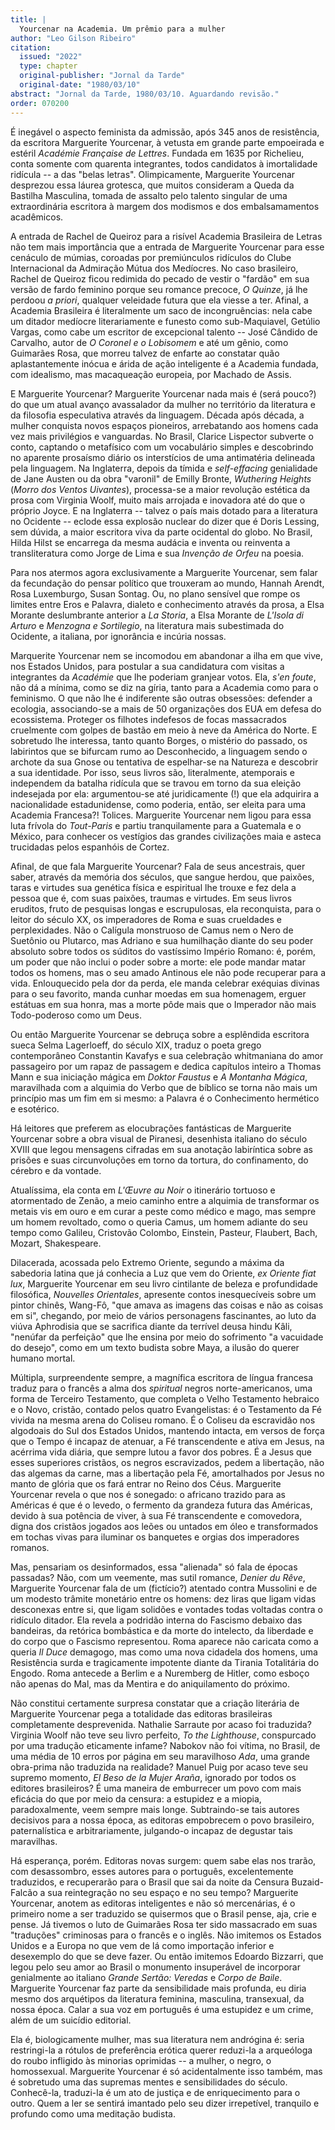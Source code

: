 ```yaml
---
title: |
  Yourcenar na Academia. Um prêmio para a mulher
author: "Leo Gilson Ribeiro"
citation:
  issued: "2022"
  type: chapter
  original-publisher: "Jornal da Tarde"
  original-date: "1980/03/10"
abstract: "Jornal da Tarde, 1980/03/10. Aguardando revisão."
order: 070200
---
```


É inegável o aspecto feminista da admissão, após 345 anos de resistência, da escritora Marguerite Yourcenar, à vetusta em grande parte empoeirada e estéril *Académie Française de Lettres*. Fundada em 1635 por Richelieu, conta somente com quarenta integrantes, todos candidatos à imortalidade ridícula -- a das "belas letras". Olimpicamente, Marguerite Yourcenar desprezou essa láurea grotesca, que muitos consideram a Queda da Bastilha Masculina, tomada de assalto pelo talento singular de uma extraordinária escritora à margem dos modismos e dos embalsamamentos acadêmicos.

A entrada de Rachel de Queiroz para a risível Academia Brasileira de Letras não tem mais importância que a entrada de Marguerite Yourcenar para esse cenáculo de múmias, coroadas por premiúnculos ridículos do Clube Internacional da Admiração Mútua dos Medíocres. No caso brasileiro, Rachel de Queiroz ficou redimida do pecado de vestir o "fardão" em sua versão de fardo feminino porque seu romance precoce, *O Quinze*, já lhe perdoou *a priori*, qualquer veleidade futura que ela viesse a ter. Afinal, a Academia Brasileira é literalmente um saco de incongruências: nela cabe um ditador medíocre literariamente e funesto como sub-Maquiavel, Getúlio Vargas, como cabe um escritor de excepcional talento -- José Cândido de Carvalho, autor de *O Coronel e o Lobisomem* e até um gênio, como Guimarães Rosa, que morreu talvez de enfarte ao constatar quão aplastantemente inócua e árida de ação inteligente é a Academia fundada, com idealismo, mas macaqueação europeia, por Machado de Assis.

E Marguerite Yourcenar? Marguerite Yourcenar nada mais é (será pouco?) do que um atual avanço avassalador da mulher no território da literatura e da filosofia especulativa através da linguagem. Década após década, a mulher conquista novos espaços pioneiros, arrebatando aos homens cada vez mais privilégios e vanguardas. No Brasil, Clarice Lispector subverte o conto, captando o metafísico com um vocabulário simples e descobrindo no aparente prosaísmo diário os interstícios de uma antimatéria delineada pela linguagem. Na Inglaterra, depois da tímida e *self-effacing* genialidade de Jane Austen ou da obra "varonil" de Emilly Bronte, *Wuthering Heights* (*Morro dos Ventos Uivantes*), processa-se a maior revolução estética da prosa com Virginia Woolf, muito mais arrojada e inovadora até do que o próprio Joyce. E na Inglaterra -- talvez o país mais dotado para a literatura no Ocidente -- eclode essa explosão nuclear do dizer que é Doris Lessing, sem dúvida, a maior escritora viva da parte ocidental do globo. No Brasil, Hilda Hilst se encarrega da mesma audácia e inventa ou reinventa a transliteratura como Jorge de Lima e sua *Invenção de Orfeu* na poesia.

Para nos atermos agora exclusivamente a Marguerite Yourcenar, sem falar da fecundação do pensar político que trouxeram ao mundo, Hannah Arendt, Rosa Luxemburgo, Susan Sontag. Ou, no plano sensível que rompe os limites entre Eros e Palavra, dialeto e conhecimento através da prosa, a Elsa Morante deslumbrante anterior a *La Storia*, a Elsa Morante de *L'Isola di Arturo* e *Menzogna e Sortilegio*, na literatura mais subestimada do Ocidente, a italiana, por ignorância e incúria nossas.

Marquerite Yourcenar nem se incomodou em abandonar a ilha em que vive, nos Estados Unidos, para postular a sua candidatura com visitas a integrantes da *Académie* que lhe poderiam granjear votos. Ela, *s'en foute*, não dá a mínima, como se diz na gíria, tanto para a Academia como para o feminismo. O que não lhe é indiferente são outras obsessões: defender a ecologia, associando-se a mais de 50 organizações dos EUA em defesa do ecossistema. Proteger os filhotes indefesos de focas massacrados cruelmente com golpes de bastão em meio à neve da América do Norte. E sobretudo lhe interessa, tanto quanto Borges, o mistério do passado, os labirintos que se bifurcam rumo ao Desconhecido, a linguagem sendo o archote da sua Gnose ou tentativa de espelhar-se na Natureza e descobrir a sua identidade. Por isso, seus livros são, literalmente, atemporais e independem da batalha ridícula que se travou em torno da sua eleição indesejada por ela: argumentou-se até juridicamente (!) que ela adquirira a nacionalidade estadunidense, como poderia, então, ser eleita para uma Academia Francesa?! Tolices. Marguerite Yourcenar nem ligou para essa luta frívola do *Tout-Paris* e partiu tranquilamente para a Guatemala e o México, para conhecer os vestígios das grandes civilizações maia e asteca trucidadas pelos espanhóis de Cortez.

Afinal, de que fala Marguerite Yourcenar? Fala de seus ancestrais, quer saber, através da memória dos séculos, que sangue herdou, que paixões, taras e virtudes sua genética física e espiritual lhe trouxe e fez dela a pessoa que é, com suas paixões, traumas e virtudes. Em seus livros eruditos, fruto de pesquisas longas e escrupulosas, ela reconquista, para o leitor do século XX, os imperadores de Roma e suas crueldades e perplexidades. Não o Calígula monstruoso de Camus nem o Nero de Suetônio ou Plutarco, mas Adriano e sua humilhação diante do seu poder absoluto sobre todos os súditos do vastíssimo Império Romano: é, porém, um poder que não inclui o poder sobre a morte: ele pode mandar matar todos os homens, mas o seu amado Antinous ele não pode recuperar para a vida. Enlouquecido pela dor da perda, ele manda celebrar exéquias divinas para o seu favorito, manda cunhar moedas em sua homenagem, erguer estátuas em sua honra, mas a morte pôde mais que o Imperador não mais Todo-poderoso como um Deus.

Ou então Marguerite Yourcenar se debruça sobre a esplêndida escritora sueca Selma Lagerloeff, do século XIX, traduz o poeta grego contemporâneo Constantin Kavafys e sua celebração whitmaniana do amor passageiro por um rapaz de passagem e dedica capítulos inteiro a Thomas Mann e sua iniciação mágica em *Doktor Faustus* e *A Montanha Mágica*, maravilhada com a alquimia do Verbo que de bíblico se torna não mais um princípio mas um fim em si mesmo: a Palavra é o Conhecimento hermético e esotérico.

Há leitores que preferem as elocubrações fantásticas de Marguerite Yourcenar sobre a obra visual de Piranesi, desenhista italiano do século XVIII que legou mensagens cifradas em sua anotação labiríntica sobre as prisões e suas circunvoluções em torno da tortura, do confinamento, do cérebro e da vontade.

Atualíssima, ela conta em *L'Œuvre au Noir* o itinerário tortuoso e atormentado de Zenão, a meio caminho entre a alquimia de transformar os metais vis em ouro e em curar a peste como médico e mago, mas sempre um homem revoltado, como o queria Camus, um homem adiante do seu tempo como Galileu, Cristovão Colombo, Einstein, Pasteur, Flaubert, Bach, Mozart, Shakespeare.

Dilacerada, acossada pelo Extremo Oriente, segundo a máxima da sabedoria latina que já conhecia a Luz que vem do Oriente, *ex Oriente fiat lux*, Marguerite Yourcenar em seu livro cintilante de beleza e profundidade filosófica, *Nouvelles Orientales*, apresente contos inesquecíveis sobre um pintor chinês, Wang-Fô, "que amava as imagens das coisas e não as coisas em si", chegando, por meio de vários personagens fascinantes, ao luto da viúva Aphrodisia que se sacrifica diante da terrível deusa hindu Kâli, "nenúfar da perfeição" que lhe ensina por meio do sofrimento "a vacuidade do desejo", como em um texto budista sobre Maya, a ilusão do querer humano mortal.

Múltipla, surpreendente sempre, a magnífica escritora de língua francesa traduz para o francês a alma dos *spiritual* negros norte-americanos, uma forma de Terceiro Testamento, que completa o Velho Testamento hebraico e o Novo, cristão, contado pelos quatro Evangelistas: é o Testamento da Fé vivida na mesma arena do Coliseu romano. É o Coliseu da escravidão nos algodoais do Sul dos Estados Unidos, mantendo intacta, em versos de força que o Tempo é incapaz de atenuar, a Fé transcendente e ativa em Jesus, na acérrima vida diária, que sempre lutou a favor dos pobres. É a Jesus que esses superiores cristãos, os negros escravizados, pedem a libertação, não das algemas da carne, mas a libertação pela Fé, amortalhados por Jesus no manto de glória que os fará entrar no Reino dos Céus. Marguerite Yourcenar revela o que nos é sonegado: o africano trazido para as Américas é que é o levedo, o fermento da grandeza futura das Américas, devido à sua potência de viver, à sua Fé transcendente e comovedora, digna dos cristãos jogados aos leões ou untados em óleo e transformados em tochas vivas para iluminar os banquetes e orgias dos imperadores romanos.

Mas, pensariam os desinformados, essa "alienada" só fala de épocas passadas? Não, com um veemente, mas sutil romance, *Denier du Rêve*, Marguerite Yourcenar fala de um (fictício?) atentado contra Mussolini e de um modesto trâmite monetário entre os homens: dez liras que ligam vidas desconexas entre si, que ligam solidões e vontades todas voltadas contra o ridículo ditador. Ela revela a podridão interna do Fascismo debaixo das bandeiras, da retórica bombástica e da morte do intelecto, da liberdade e do corpo que o Fascismo representou. Roma aparece não caricata como a queria *Il Duce* demagogo, mas como uma nova cidadela dos homens, uma Resistência surda e tragicamente impotente diante da Tirania Totalitária do Engodo. Roma antecede a Berlim e a Nuremberg de Hitler, como esboço não apenas do Mal, mas da Mentira e do aniquilamento do próximo.

Não constitui certamente surpresa constatar que a criação literária de Marguerite Yourcenar pega a totalidade das editoras brasileiras completamente desprevenida. Nathalie Sarraute por acaso foi traduzida? Virginia Woolf não teve seu livro perfeito, *To the Lighthouse*, conspurcado por uma tradução eticamente infame? Nabokov não foi vítima, no Brasil, de uma média de 10 erros por página em seu maravilhoso *Ada*, uma grande obra-prima não traduzida na realidade? Manuel Puig por acaso teve seu supremo momento, *El Beso de la Mujer Araña*, ignorado por todos os editores brasileiros? É uma maneira de emburrecer um povo com mais eficácia do que por meio da censura: a estupidez e a miopia, paradoxalmente, veem sempre mais longe. Subtraindo-se tais autores decisivos para a nossa época, as editoras empobrecem o povo brasileiro, paternalística e arbitrariamente, julgando-o incapaz de degustar tais maravilhas.

Há esperança, porém. Editoras novas surgem: quem sabe elas nos trarão, com desassombro, esses autores para o português, excelentemente traduzidos, e recuperarão para o Brasil que sai da noite da Censura Buzaid-Falcão a sua reintegração no seu espaço e no seu tempo? Marguerite Yourcenar, anotem as editoras inteligentes e não só mercenárias, é o primeiro nome a ser traduzido se quisermos que o Brasil pense, aja, crie e pense. Já tivemos o luto de Guimarães Rosa ter sido massacrado em suas "traduções" criminosas para o francês e o inglês. Não imitemos os Estados Unidos e a Europa no que vem de lá como importação inferior e desexemplo do que se deve fazer. Ou então imitemos Edoardo Bizzarri, que legou pelo seu amor ao Brasil o monumento insuperável de incorporar genialmente ao italiano *Grande Sertão: Veredas* e *Corpo de Baile*. Marguerite Yourcenar faz parte da sensibilidade mais profunda, eu diria mesmo dos arquétipos da literatura feminina, masculina, transexual, da nossa época. Calar a sua voz em português é uma estupidez e um crime, além de um suicídio editorial.

Ela é, biologicamente mulher, mas sua literatura nem andrógina é: seria restringi-la a rótulos de preferência erótica querer reduzi-la a arqueóloga do roubo infligido às minorias oprimidas -- a mulher, o negro, o homossexual. Marguerite Yourcenar é só acidentalmente isso também, mas é sobretudo uma das supremas mentes e sensibilidades do século. Conhecê-la, traduzi-la é um ato de justiça e de enriquecimento para o outro. Quem a ler se sentirá imantado pelo seu dizer irrepetível, tranquilo e profundo como uma meditação budista.


